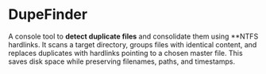 # DupeFinder
A console tool to **detect duplicate files** and consolidate them using **NTFS hardlinks. It scans a target directory, groups files with identical content, and replaces duplicates with hardlinks pointing to a chosen master file. This saves disk space while preserving filenames, paths, and timestamps.
